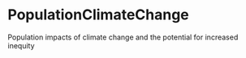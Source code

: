 # PopulationClimateChange
Population impacts of climate change and the potential for increased inequity
